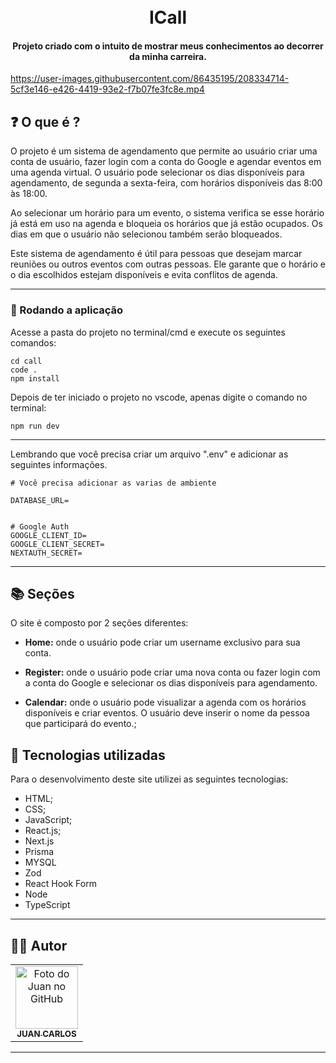 <h1 align="center">
  <br>ICall
</h1>

<h4 align="center">
  Projeto criado com o intuito de mostrar meus conhecimentos ao decorrer da minha carreira.
</h4>

https://user-images.githubusercontent.com/86435195/208334714-5cf3e146-e426-4419-93e2-f7b07fe3fc8e.mp4

## ❓ O que é ?

O projeto é um sistema de agendamento que permite ao usuário criar uma conta de usuário, fazer login com a conta do Google e agendar eventos em uma agenda virtual. O usuário pode selecionar os dias disponíveis para agendamento, de segunda a sexta-feira, com horários disponíveis das 8:00 às 18:00.

Ao selecionar um horário para um evento, o sistema verifica se esse horário já está em uso na agenda e bloqueia os horários que já estão ocupados. Os dias em que o usuário não selecionou também serão bloqueados.

Este sistema de agendamento é útil para pessoas que desejam marcar reuniões ou outros eventos com outras pessoas. Ele garante que o horário e o dia escolhidos estejam disponíveis e evita conflitos de agenda.
<hr>

<h3>🧭 Rodando a aplicação</h3>

<span class="pl-c"><span class="pl-c"></span> Acesse a pasta do projeto no terminal/cmd e execute os seguintes comandos:</span>

```
cd call
code .
npm install
```
<span class="pl-c"><span class="pl-c"></span>Depois de ter iniciado o projeto no vscode, apenas digite o comando no terminal:</span>

```
npm run dev
```
<hr>

<span class="pl-c"><span class="pl-c"></span>Lembrando que você precisa criar um arquivo ".env" e adicionar as seguintes informações.</span>

```
# Você precisa adicionar as varias de ambiente

DATABASE_URL=


# Google Auth
GOOGLE_CLIENT_ID=
GOOGLE_CLIENT_SECRET=
NEXTAUTH_SECRET=
```
<hr>


## 📚 Seções
O site é composto por 2 seções diferentes:

- **Home:** onde o usuário pode criar um username exclusivo para sua conta.


- **Register:** onde o usuário pode criar uma nova conta ou fazer login com a conta do Google e selecionar os dias disponíveis para agendamento.

- **Calendar:** onde o usuário pode visualizar a agenda com os horários disponíveis e criar eventos. O usuário deve inserir o nome da pessoa que participará do evento.;

## 💼 Tecnologias utilizadas
Para o desenvolvimento deste site utilizei as seguintes tecnologias:

- HTML;
- CSS;
- JavaScript;
- React.js;
- Next.js
- Prisma
- MYSQL
- Zod
- React Hook Form
- Node
- TypeScript



---

## 👨‍💻 Autor<br>
<table>
  <tr>
    <td align="center">
      <a href="https://github.com/JuanCarllos13">
        <img src="https://github.com/JuanCarllos13.png" height="100px" alt="Foto do Juan no GitHub"/><br>
        <sub>
          <b>JUAN CARLOS</b>
        </sub>
      </a>
    </td>
  </tr>
</table>
</table>
<hr>
